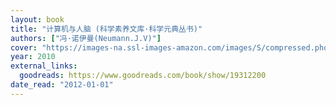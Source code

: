 ```yaml
---
layout: book
title: "计算机与人脑 (科学素养文库·科学元典丛书)"
authors: ["冯·诺伊曼(Neumann.J.V)"]
cover: "https://images-na.ssl-images-amazon.com/images/S/compressed.photo.goodreads.com/books/1386603615i/19312200.jpg"
year: 2010
external_links:
  goodreads: https://www.goodreads.com/book/show/19312200
date_read: "2012-01-01"
---
```

